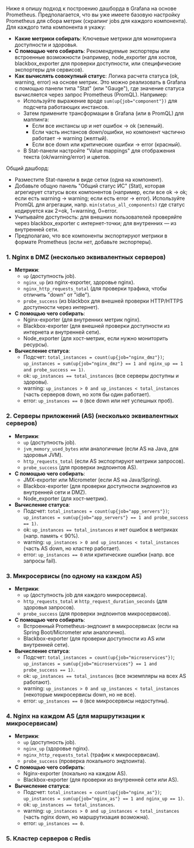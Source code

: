 ﻿Ниже я опишу подход к построению дашборда в Grafana на основе Prometheus. Предполагается, что вы уже имеете базовую настройку Prometheus для сбора метрик (скрапинг jobs для каждого компонента). Для каждого типа компонента я укажу:

- **Какие метрики собирать**: Ключевые метрики для мониторинга доступности и здоровья.
- **С помощью чего собирать**: Рекомендуемые экспортеры или встроенные возможности (например, node_exporter для хостов, blackbox_exporter для проверки доступности, или специфические экспортеры для сервисов).
- **Как вычислять совокупный статус**: Логика расчета статуса (ok, warning, error) на основе метрик. Это можно реализовать в Grafana с помощью панели типа "Stat" (или "Gauge"), где значение статуса вычисляется через запрос Prometheus (PromQL). Например:
  - Используйте выражение вроде `sum(up{job="component"})` для подсчета работающих инстансов.
  - Затем примените трансформации в Grafana (или в PromQL) для маппинга:
    - Если все инстансы up и нет ошибок → ok (зеленый).
    - Если часть инстансов down/ошибки, но компонент частично работает → warning (желтый).
    - Если все down или критические ошибки → error (красный).
  - В Stat-панели настройте "Value mappings" для отображения текста (ok/warning/error) и цветов.

Общий дашборд: 
- Разместите Stat-панели в виде сетки (одна на компонент).
- Добавьте общую панель "Общий статус ИС" (Stat), которая агрегирует статусы всех компонентов (например, если все ok → ok; если есть warning → warning; если есть error → error). Используйте PromQL для агрегации, напр. `min(status_all_components)` где статус кодируется как 2=ok, 1=warning, 0=error.
- Учитывайте доступность: для внешних пользователей проверяйте через blackbox_exporter с интернет-точки; для внутренних — из внутренней сети.
- Предполагаю, что все компоненты экспортируют метрики в формате Prometheus (если нет, добавьте экспортеры).

### 1. Nginx в DMZ (несколько эквивалентных серверов)
   - **Метрики**: 
     - `up` (доступность job).
     - `nginx_up` (из nginx-exporter, здоровье nginx).
     - `nginx_http_requests_total` (для проверки трафика, чтобы отличить "down" от "idle").
     - `probe_success` (из blackbox для внешней проверки HTTP/HTTPS доступности через интернет).
   - **С помощью чего собирать**: 
     - Nginx-exporter (для внутренних метрик nginx).
     - Blackbox-exporter (для внешней проверки доступности из интернета и внутренней сети).
     - Node_exporter (для хост-метрик, если нужно мониторить ресурсы).
   - **Вычисление статуса**:
     - Подсчет: `total_instances = count(up{job="nginx_dmz"})`; `up_instances = sum(up{job="nginx_dmz"} == 1 and nginx_up == 1 and probe_success == 1)`.
     - ok: `up_instances == total_instances` (все серверы доступны и здоровы).
     - warning: `up_instances > 0 and up_instances < total_instances` (часть серверов down, но хотя бы один работает).
     - error: `up_instances == 0` (все down или нет успешных проб).

### 2. Серверы приложений (AS) (несколько эквивалентных серверов)
   - **Метрики**: 
     - `up` (доступность job).
     - `jvm_memory_used_bytes` или аналогичные (если AS на Java, для здоровья JVM).
     - `http_requests_total` (если AS экспортируют метрики запросов).
     - `probe_success` (для проверки эндпоинтов AS).
   - **С помощью чего собирать**: 
     - JMX-exporter или Micrometer (если AS на Java/Spring).
     - Blackbox-exporter (для проверки доступности эндпоинтов из внутренней сети и DMZ).
     - Node_exporter (для хост-метрик).
   - **Вычисление статуса**:
     - Подсчет: `total_instances = count(up{job="app_servers"})`; `up_instances = sum(up{job="app_servers"} == 1 and probe_success == 1)`.
     - ok: `up_instances == total_instances` и нет ошибок в метриках (напр. память < 90%).
     - warning: `up_instances > 0 and up_instances < total_instances` (часть AS down, но кластер работает).
     - error: `up_instances == 0` или критические ошибки (напр. все запросы fail).

### 3. Микросервисы (по одному на каждом AS)
   - **Метрики**: 
     - `up` (доступность job для каждого микросервиса).
     - `http_requests_total` и `http_request_duration_seconds` (для здоровья запросов).
     - `probe_success` (для проверки эндпоинтов микросервисов).
   - **С помощью чего собирать**: 
     - Встроенный Prometheus-эндпоинт в микросервисах (если на Spring Boot/Micrometer или аналогично).
     - Blackbox-exporter (для проверки доступности из AS или внутренней сети).
   - **Вычисление статуса**:
     - Подсчет: `total_instances = count(up{job="microservices"})`; `up_instances = sum(up{job="microservices"} == 1 and probe_success == 1)`.
     - ok: `up_instances == total_instances` (все экземпляры на всех AS работают).
     - warning: `up_instances > 0 and up_instances < total_instances` (некоторые микросервисы down, но не все).
     - error: `up_instances == 0` (все микросервисы недоступны).

### 4. Nginx на каждом AS (для маршрутизации к микросервисам)
   - **Метрики**: 
     - `up` (доступность job).
     - `nginx_up` (здоровье nginx).
     - `nginx_http_requests_total` (трафик к микросервисам).
     - `probe_success` (проверка локального эндпоинта).
   - **С помощью чего собирать**: 
     - Nginx-exporter (локально на каждом AS).
     - Blackbox-exporter (для проверки из внутренней сети или AS).
   - **Вычисление статуса**:
     - Подсчет: `total_instances = count(up{job="nginx_as"})`; `up_instances = sum(up{job="nginx_as"} == 1 and nginx_up == 1)`.
     - ok: `up_instances == total_instances`.
     - warning: `up_instances > 0 and up_instances < total_instances` (часть nginx down, но маршрутизация возможна).
     - error: `up_instances == 0`.

### 5. Кластер серверов с Redis